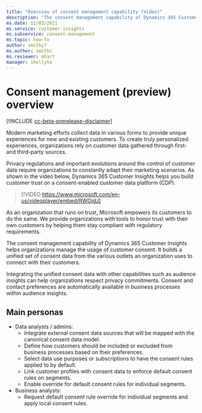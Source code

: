```yaml
---
title: "Overview of consent management capability (Video)"
description: "The consent management capability of Dynamics 365 Customer Insights gives organizations the tools to stay compliant with regulatory requirements."
ms.date: 11/03/2021
ms.service: customer-insights
ms.subservice: consent-management
ms.topic: how-to
author: smithy7
ms.author: smithc
ms.reviewer: mhart
manager: shellyha
---
```


# Consent management (preview) overview

[!INCLUDE [cc-beta-prerelease-disclaimer](includes/cc-beta-prerelease-disclaimer.md)]

Modern marketing efforts collect data in various forms to provide unique experiences for new and existing customers. To create truly personalized experiences, organizations rely on customer data gathered through first- and third-party sources. 

Privacy regulations and important evolutions around the control of customer data require organizations to constantly adapt their marketing scenarios. As shown in the video below, Dynamics 365 Customer Insights helps you build customer trust on a consent-enabled customer data platform (CDP).


> [!VIDEO https://www.microsoft.com/en-us/videoplayer/embed/RWOjdJ]

As an organization that runs on trust, Microsoft empowers its customers to do the same. We provide organizations with tools to honor trust with their own customers by helping them stay compliant with regulatory requirements. 

The consent management capability of Dynamics 365 Customer Insights helps organizations manage the usage of customer consent. It builds a unified set of consent data from the various outlets an organization uses to connect with their customers. 

Integrating the unified consent data with other capabilities such as audience insights can help organizations respect privacy commitments. Consent and contact preferences are automatically available in business processes within audience insights.

## Main personas

- Data analysts / admins:
    - Integrate external consent data sources that will be mapped with the canonical consent data model.
    - Define how customers should be included or excluded from business processes based on their preferences.
    - Select data use purposes or subscriptions to have the consent rules applied to by default.
    - Link customer profiles with consent data to enforce default consent rules on segments.
    - Enable override for default consent rules for individual segments.
- Business analysts:
    - Request default consent rule override for individual segments and apply local consent rules.


